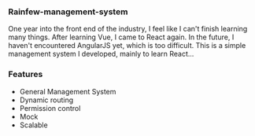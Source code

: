 ### Rainfew-management-system
One year into the front end of the industry, I feel like I can't finish learning many things. After learning Vue, I came to React again. In the future, I haven't encountered AngularJS yet, which is too difficult. This is a simple management system I developed, mainly to learn React...

### Features
- General Management System
- Dynamic routing
- Permission control
- Mock
- Scalable
